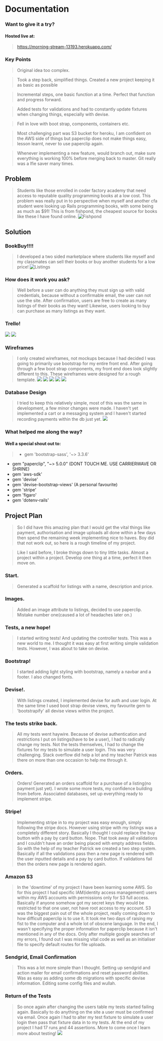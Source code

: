 # Documentation

### Want to give it a try?
#### Hosted live at:
> https://morning-stream-13193.herokuapp.com/

### Key Points
> Original idea too complex.

> Took a step back, simplified things. Created a new project keeping it as basic as possible

> Incremental steps, one basic function at a time. Perfect that function and progress forward.

> Added tests for validations and had to constantly update fixtures when changing things, especially with devise.

> Fell in love with boot strap, components, containers etc.

> Most challenging part was S3 bucket for heroku, I am confident on the AWS side of things but paperclip does not make things easy, lesson learnt, never to use paperclip again.

> Whenever implementing a new feature, would branch out, make sure everything is working 100% before merging back to master. Git really was a lfie saver many times.


## Problem
> Students like those enrolled in coder factory academy that need access to reputable quality programming books at a low cost. This problem was really put in to perspective when myself and another cfa student were looking up Rails programming books, with some being as much as $91! This is from fishpond, the cheapest source for books like these I have found online.
![Fishpond](app/assets/images/fishpond.png)


## Solution
### BookBuy!!!!

> I developed a two sided marketplace where students like myself and my classmates can sell their books or buy another students for a low price!
![Listings](app/assets/images/marketplace.png)


### How does it work you ask?
> Well before a user can do anything they must sign up with valid credentials, because without a confirmable email, the user can not use the site. After confirmation, users are free to create as many listings of their books as they want! Likewise, users looking to buy can purchase as many listings as they want.


### Trello!
![](app/assets/images/tasks.png)
![](app/assets/images/two.png)
### Wireframes
> I only created wireframes, not mockups because I had decided I was going to primarily use bootstrap for my entire front end. After going through a few boot strap components, my front end does look slightly different to this. These wireframes were designed for a rough template.
![](app/assets/images/homepage.png)
![](app/assets/images/listing.png)
![](app/assets/images/listingspage.png)
![](app/assets/images/signup.png)
![](app/assets/images/sign-in.png)

### Database Design
> I tried to keep this relatively simple, most of this was the same in development, a few minor changes were made. I haven't yet implemented a cart or a messaging system and I haven't started recording payments within the db just yet.
> ![](app/assets/images/db.png)

### What helped me along the way?
#### Well a special shout out to:
> * gem 'bootstrap-sass', '~> 3.3.6'
* gem "paperclip", "~> 5.0.0" (DONT TOUCH ME. USE CARRIERWAVE OR SHRINE)
* gem 'aws-sdk'
* gem 'devise'
* gem 'devise-bootstrap-views' (A personal favourite)
* gem 'stripe'
* gem 'figaro'
* gem 'dotenv-rails'

## Project Plan
> So I did have this amazing plan that I would get the vital things like payment, authorisation and image uploads all done within a few days then spend the remaining week implementing nice to haves. Boy did that not work out, so here is a rough timeline of my project.

> Like I said before, I broke things down to tiny little tasks. Almost a project within a project. Develop one thing at a time, perfect it then move on.

### Start.
> Generated a scaffold for listings with a name, description and price.

### Images.
> Added an image attribute to listings, decided to use paperclip. Mistake number one(caused a lot of headaches later on.)

### Tests, a new hope!
> I started writing tests! And updating the controller  tests. This was a new world to me. I thought it was easy at first writing simple validation tests. However, I was about to take on devise.

### Bootstrap!
> I started adding light styling with bootstrap, namely a navbar and a footer. I also changed fonts.

### Devise!.
> With listings created, I implemented devise for auth and user login. At the same time I used boot strap devise views, my favourite gem to 'bootstrapify' all devise views within the project.

### The tests strike back.
> All my tests went haywire. Because of devise authentication and restrictions I put on listings(have to be a user), I had to radically change my tests. Not the tests themselves, I had to change the fixtures for my tests to simulate a user login. This was very challenging. Stack overflow did help a lot and my teacher Patrick was there on more than one occasion to help me through it.

### Orders.
> Orders! Generated an orders scaffold for a purchase of a listing(no payment just yet). I wrote some more tests, my confidence building from before. Associated databases, set up everything ready to implement stripe.

### Stripe!
> Implementing stripe in to my project was easy enough, simply following the stripe docs. However using stripe with my listings was a completely different story. Basically I thought I could replace the buy button with a pay by card button. Nope. That took away all validations and I couldn't have an order being placed with empty address fields. So with the help of my teacher Patrick we created a two step system. Basically if all the validations pass then a new page is rendered with the user inputted details and a pay by card button. If validations fail then the orders new page is rendered again.

### Amazon S3
> In the 'downtime' of my project I have been learning some AWS. So for this project I had specific IAM(identity access management) users within my AWS accounts with permissions only for S3 full access. Basically if anyone somehow got my secret keys they would be restricted to that one user, not have root access to my account. S3 was the biggest pain out of the whole project, really coming down to how difficult paperclip is to use it. It took me two days of raising my fist to the computer and a whole lot of obscene language. In the end, I wasn't specifying the proper information for paperclip because it isn't mentioned in any of the docs. Only after multiple google searches of my errors, I found out I was missing vital code as well as an initialiser file to specify default routes for file uploads.  

### Sendgrid, Email Confirmation
> This was a lot more simple than I thought. Setting up sendgrid and action mailer for email confirmations and reset password abilities. Was as easy as adding some db migrations with specific devise information. Editing some config files and wullah.

### Return of the Tests
> So once again after changing the users table my tests started failing again. Basically to do anything on the site a user must be confirmed via email. Once again I had to alter my test fixture to simulate a user login then pass that fixture data in to my tests. At the end of my project I had 17 runs and 44 assertions. More to come once I learn more about testing!
![](app/assets/images/test.png)
